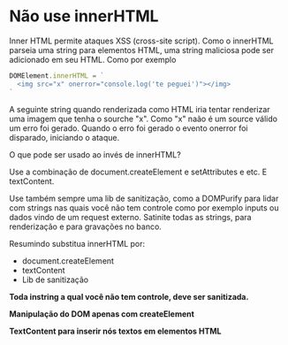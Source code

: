 # Não use innerHTML

Inner HTML permite ataques XSS (cross-site script). Como o innerHTML
parseia uma string para elementos HTML, uma string maliciosa pode ser
adicionado em seu HTML. Como por exemplo 

```js
DOMElement.innerHTML = `
  <img src="x" onerror="console.log('te peguei')"></img>
`
```

A seguinte string quando renderizada como HTML iria tentar renderizar uma imagem que tenha
o sourche "x". Como "x" naão é um source válido um erro foi gerado. Quando o erro foi gerado
o evento onerror foi disparado, iniciando o ataque.

O que pode ser usado ao invés de innerHTML?

Use a combinação de document.createElement e setAttributes e etc. E textContent.

Use também sempre uma lib de sanitização, como a DOMPurify para lidar com strings 
nas quais você não tem controle como por exemplo inputs ou dados vindo de
um request externo. Satinite todas as strings, para renderização e para gravações
no banco.

Resumindo substitua innerHTML por:

- document.createElement
- textContent
- Lib de sanitização

**Toda instring a qual você não tem controle, deve ser sanitizada.**

**Manipulação do DOM apenas com createElement**

**TextContent para inserir nós textos em elementos HTML**
